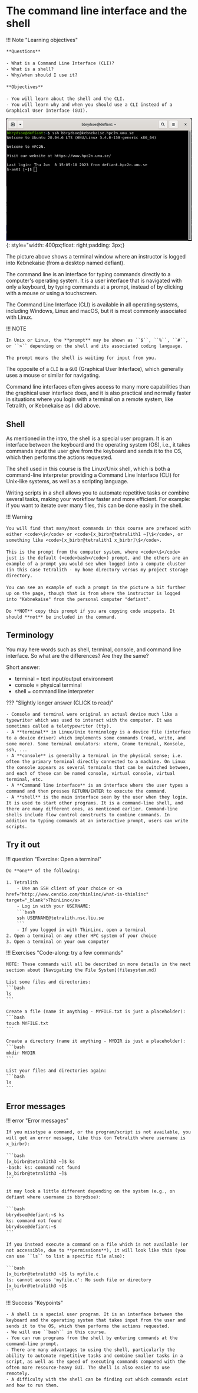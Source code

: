 # The command line interface and the shell

!!! Note "Learning objectives" 

    **Questions**

    - What is a Command Line Interface (CLI)?
    - What is a shell?
    - Why/when should I use it?

    **Objectives**

    - You will learn about the shell and the CLI.
    - You will learn why and when you should use a CLI instead of a Graphical User Interface (GUI). 
    
![Terminal](images/terminal.png){: style="width: 400px;float: right;padding: 3px;}

The picture above shows a terminal window where an instructor is logged into Kebnekaise (from a desktop named defiant). 

The command line is an interface for typing commands directly to a computer's operating system. It is a user interface that is navigated with only a keyboard, by typing commands at a prompt, instead of by clicking with a mouse or using a touchscreen.
 
The Command Line Interface (CLI) is available in all operating systems, including Windows, Linux and macOS, but it is most commonly associated with Linux. 

!!! NOTE 

    In Unix or Linux, the **prompt** may be shown as ``$``, ``%``, ``#``, or ``>`` depending on the shell and its associated coding language.

    The prompt means the shell is waiting for input from you. 
   
The opposite of a <code>CLI</code> is a <code>GUI</code> (Graphical User Interface), which generally uses a mouse or similar for navigating. 

Command line interfaces often gives access to many more capabilities than the graphical user interface does, and it is also practical and normally faster in situations where you login with a terminal on a remote system, like Tetralith, or Kebnekaise as I did above. 

## Shell 

As mentioned in the intro, the shell is a special user program. It is an interface between the keyboard and the operating system (OS), i.e., it takes commands input the user give from the keyboard and sends it to the OS, which then performs the actions requested.

The shell used in this course is the Linux/Unix shell, which is both a command-line interpreter providing a Command Line Interface (CLI) for Unix-like systems, as well as a scripting language.

Writing scripts in a shell allows you to automate repetitive tasks or combine several tasks, making your workflow faster and more efficient. For example: if you want to iterate over many files, this can be done easily in the shell. 

!!! Warning 

    You will find that many/most commands in this course are prefaced with either <code>\$</code> or <code>[x_birbr@tetralith1 ~]\$</code>, or something like <code>[x_birbr@tetralith1 x_birbr]\$</code>. 

    This is the prompt from the computer system, where <code>\$</code> just is the default (<code>bash</code>) prompt, and the others are an example of a prompt you would see when logged into a compute cluster (in this case Tetralith - my home directory versus my project storage directory.

    You can see an example of such a prompt in the picture a bit further up on the page, though that is from where the instructor is logged into "Kebnekaise" from the personal computer "defiant". 

    Do **NOT** copy this prompt if you are copying code snippets. It should **not** be included in the command. 

## Terminology

You may here words such as shell, terminal, console, and command line interface. So what are the differences? Are they the same? 

Short answer:

- terminal = text input/output environment
- console = physical terminal
- shell = command line interpreter

??? "Slightly longer answer (CLICK to read)"

    - Console and terminal were original an actual device much like a typewriter which was used to interact with the computer. It was sometimes called a teletypewriter (tty). 
    - A **terminal** in Linux/Unix terminology is a device file (interface to a device driver) which implements some commands (read, write, and some more). Some terminal emulators: xterm, Gnome terminal, Konsole, ssh, ...
    - A **console** is generally a terminal in the physical sense; i.e. often the primary terminal directly connected to a machine. On Linux the console appears as several terminals that can be switched between, and each of these can be named console, virtual console, virtual terminal, etc. 
    - A **Command line interface** is an interface where the user types a command and then presses RETURN/ENTER to execute the command.
    - A **shell** is the main interface seen by the user when they login. It is used to start other programs. It is a command-line shell, and there are many different ones, as mentioned earlier. Command-line shells include flow control constructs to combine commands. In addition to typing commands at an interactive prompt, users can write scripts. 

## Try it out 

!!! question "Exercise: Open a terminal" 

    Do **one** of the following: 

    1. Tetralith
        - Use an SSH client of your choice or <a href="http://www.cendio.com/thinlinc/what-is-thinlinc" target="_blank">ThinLinc</a>
        - Log in with your USERNAME: 
        ```bash
        ssh USERNAME@tetralith.nsc.liu.se
        ```
        - If you logged in with ThinLinc, open a terminal
    2. Open a terminal on any other HPC system of your choice
    3. Open a terminal on your own computer 

!!! Exercises "Code-along: try a few commands"

    NOTE: These commands will all be described in more details in the next section about [Navigating the File System](filesystem.md) 

    List some files and directories:
    ```bash
    ls
    ```

    Create a file (name it anything - MYFILE.txt is just a placeholder):
    ```bash
    touch MYFILE.txt
    ```

    Create a directory (name it anything - MYDIR is just a placeholder):
    ```bash
    mkdir MYDIR
    ```

    List your files and directories again: 
    ```bash
    ls
    ```

## Error messages 

!!! error "Error messages"

    If you misstype a command, or the program/script is not available, you will get an error message, like this (on Tetralith where username is x_birbr): 

    ```bash
    [x_birbr@tetralith3 ~]$ ks
    -bash: ks: command not found
    [x_birbr@tetralith3 ~]$  
    ```

    it may look a little different depending on the system (e.g., on defiant where username is bbrydsoe): 

    ```bash
    bbrydsoe@defiant:~$ ks
    ks: command not found
    bbrydsoe@defiant:~$ 
    ```

    If you instead execute a command on a file which is not available (or not accessible, due to **permissions**), it will look like this (you can use ``ls`` to list a specific file also): 

    ```bash
    [x_birbr@tetralith3 ~]$ ls myfile.c
    ls: cannot access 'myfile.c': No such file or directory
    [x_birbr@tetralith3 ~]$ 
    ```

!!! Success "Keypoints" 

    - A shell is a special user program. It is an interface between the keyboard and the operating system that takes input from the user and sends it to the OS, which then performs the actions requested.
    - We will use ``bash`` in this course.
    - You can run programs from the shell by entering commands at the command-line prompt.
    - There are many advantages to using the shell, particularly the ability to automate repetitive tasks and combine smaller tasks in a script, as well as the speed of executing commands compared with the often more resource-heavy GUI. The shell is also easier to use remotely.
    - A difficulty with the shell can be finding out which commands exist and how to run them.

